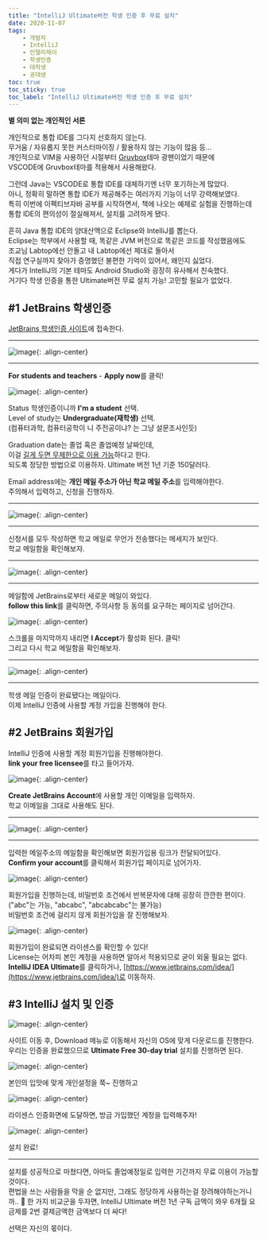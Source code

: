 ```yaml
---
title: "IntelliJ Ultimate버전 학생 인증 후 무료 설치"
date: 2020-11-07
tags:
    - 개발자
    - IntelliJ
    - 인텔리제이
    - 학생인증
    - 대학생
    - 공대생
toc: true
toc_sticky: true
toc_label: "IntelliJ Ultimate버전 학생 인증 후 무료 설치"
---
```


**별 의미 없는 개인적인 서론**

개인적으로 통합 IDE를 그다지 선호하지 않는다.  
무거움 / 자유롭지 못한 커스터마이징 / 활용하지 않는 기능이 많음 등...  
개인적으로 VIM을 사용하던 시절부터 [Gruvbox](https://github.com/morhetz/gruvbox)테마 광팬이었기 때문에  
VSCODE에 Gruvbox테마를 적용해서 사용해왔다.  
  
그런데 Java는 VSCODE로 통합 IDE를 대체하기엔 너무 포기하는게 많았다.  
아니, 정확히 말하면 통합 IDE가 제공해주는 여러가지 기능이 너무 강력해보였다.  
특히 이번에 이펙티브자바 공부를 시작하면서, 책에 나오는 예제로 실험을 진행하는데 
통합 IDE의 편의성이 절실해져서, 설치를 고려하게 됐다.  

흔히 Java 통합 IDE의 양대산맥으로 Eclipse와 IntelliJ를 뽑는다.  
Eclipse는 학부에서 사용할 때, 똑같은 JVM 버전으로 똑같은 코드를 작성했음에도  
조교님 Labtop에선 안돌고 내 Labtop에선 제대로 돌아서  
직접 연구실까지 찾아가 증명했던 불편한 기억이 있어서, 왜인지 싫었다.  
게다가 IntelliJ의 기본 테마도 Android Studio와 굉장히 유사해서 친숙했다.  
거기다 학생 인증을 통한 Ultimate버전 무료 설치 가능! 고민할 필요가 없었다.  
  
## #1 JetBrains 학생인증
[JetBrains 학생인증 사이트](https://www.jetbrains.com/community/education/#students)에 접속한다.  

---

![image](https://user-images.githubusercontent.com/37354145/98428199-c6ce3580-20e3-11eb-95ec-b94ac376714b.png){: .align-center}

---

**For students and teachers** - **Apply now**를 클릭!  

![image](https://user-images.githubusercontent.com/37354145/98428383-8de29080-20e4-11eb-8a65-eafa44ada4ee.png){: .align-center}

Status 학생인증이니까 **I'm a student** 선택.  
Level of study는 **Undergraduate(재학생)** 선택.  
(컴퓨터과학, 컴퓨터공학이 니 주전공이냐? 는 그냥 설문조사인듯)  
  
Graduation date는 졸업 혹은 졸업예정 날짜인데,  
이걸 [길게 두면 무제한으로 이용 가능](https://okky.kr/article/661458)하다고 한다.  
되도록 정당한 방법으로 이용하자. Ultimate 버전 1년 기준 150달러다.  
  
Email address에는 **개인 메일 주소가 아닌 학교 메일 주소**를 입력해야한다.  
주의해서 입력하고, 신청을 진행하자.  

---

![image](https://user-images.githubusercontent.com/37354145/98428444-dbf79400-20e4-11eb-96f1-65213bfbed6f.png){: .align-center}

---

신청서를 모두 작성하면 학교 메일로 무언가 전송했다는 메세지가 보인다.  
학교 메일함을 확인해보자.  

---

![image](https://user-images.githubusercontent.com/37354145/98428475-fa5d8f80-20e4-11eb-9bc5-ee41b9c8c85d.png){: .align-center}

---

메일함에 JetBrains로부터 새로운 메일이 와있다.  
**follow this link**를 클릭하면, 주의사항 등 동의를 요구하는 페이지로 넘어간다.  

![image](https://user-images.githubusercontent.com/37354145/98428485-12351380-20e5-11eb-9adb-d84f55c4f81c.png){: .align-center}

스크롤을 마지막까지 내리면 **I Accept**가 활성화 된다. 클릭!  
그리고 다시 학교 메일함을 확인해보자.  

---

![image](https://user-images.githubusercontent.com/37354145/98428499-22e58980-20e5-11eb-9a6b-96c281e6ea79.png){: .align-center}

---

학생 메일 인증이 완료됐다는 메일이다.  
이제 IntelliJ 인증에 사용할 계정 가입을 진행해야 한다.  
  
## #2 JetBrains 회원가입
IntelliJ 인증에 사용할 계정 회원가입을 진행해야한다.  
**link your free licensee**를 타고 들어가자.  

![image](https://user-images.githubusercontent.com/37354145/98428524-46103900-20e5-11eb-9c1f-279c6830cbf2.png){: .align-center}

**Create JetBrains Account**에 사용할 개인 이메일을 입력하자.  
학교 이메일을 그대로 사용해도 된다.  

---

![image](https://user-images.githubusercontent.com/37354145/98428532-52949180-20e5-11eb-8da8-ac4b3d54c958.png){: .align-center}

---

입력한 메일주소의 메일함을 확인해보면 회원가입용 링크가 전달되어있다.  
**Confirm your account**를 클릭해서 회원가입 페이지로 넘어가자.  

![image](https://user-images.githubusercontent.com/37354145/98428541-5d4f2680-20e5-11eb-9686-d3aa443169aa.png){: .align-center}

회원가입을 진행하는데, 비밀번호 조건에서 반복문자에 대해 굉장히 깐깐한 편이다.  
("abc"는 가능, "abcabc", "abcabcabc"는 불가능)  
비밀번호 조건에 걸리지 않게 회원가입을 잘 진행해보자.  

![image](https://user-images.githubusercontent.com/37354145/98428664-d5b5e780-20e5-11eb-8201-a4b9f9752265.png){: .align-center}

회원가입이 완료되면 라이센스를 확인할 수 있다!  
License는 어차피 본인 계정을 사용하면 알아서 적용되므로 굳이 외울 필요는 없다.  
**IntelliJ IDEA Ultimate**를 클릭하거나, [https://www.jetbrains.com/idea/](https://www.jetbrains.com/idea/)로 이동하자.  

## #3 IntelliJ 설치 및 인증
![image](https://user-images.githubusercontent.com/37354145/98428690-f8480080-20e5-11eb-8e5d-2051c40ae103.png){: .align-center}

사이트 이동 후, Download 메뉴로 이동해서 자신의 OS에 맞게 다운로드를 진행한다.  
우리는 인증을 완료했으므로 **Ultimate Free 30-day trial** 설치를 진행하면 된다.  

![image](https://user-images.githubusercontent.com/37354145/98428772-6ab8e080-20e6-11eb-9f8f-c5a9b5259300.png){: .align-center}

본인의 입맛에 맞게 개인설정을 쭉~ 진행하고  


![image](https://user-images.githubusercontent.com/37354145/98428820-a358ba00-20e6-11eb-96c8-961520f0e871.png){: .align-center}

라이센스 인증화면에 도달하면, 방금 가입했던 계정을 입력해주자!

![image](https://user-images.githubusercontent.com/37354145/98428871-f0d52700-20e6-11eb-81cc-741cf00015c6.png){: .align-center}

설치 완료!

---

설치를 성공적으로 마쳤다면, 아마도 졸업예정일로 입력한 기간까지 무료 이용이 가능할 것이다.  
편법을 쓰는 사람들을 막을 순 없지만, 그래도 정당하게 사용하는걸 장려해야하는거니까.. 🤔
한 가지 비교군을 두자면, IntelliJ Ultimate 버전 1년 구독 금액이 와우 6개월 요금제를 2번 결제금액한 금액보다 더 싸다!  
  
선택은 자신의 몫이다.